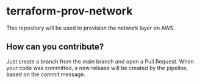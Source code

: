 # terraform-prov-network
This repository will be used to provision the network layer on AWS.

## How can you contribute?

Just create a branch from the main branch and open a Pull Request.
When your code was committed, a new release will be created by the pipeline, based on the commit message.
